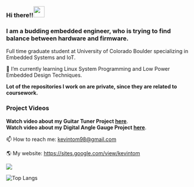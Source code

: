 ### Hi there!!<img src="https://raw.githubusercontent.com/MartinHeinz/MartinHeinz/master/wave.gif" width="30px">  

### I am a budding embedded engineer, who is trying to find balance between hardware and firmware.

Full time graduate student at University of Colorado Boulder specializing in Embedded Systems and IoT.

🌱 I’m currently learning Linux System Programming and Low Power Embedded Design Techniques.

**Lot of the repositories I work on are private, since they are related to coursework.**

### Project Videos  
**Watch video about my Guitar Tuner Project [here](https://cutt.ly/YIftOIe)**.  
**Watch video about my Digital Angle Gauge Project [here](https://cutt.ly/bIftGs0)**. 


📫 How to reach me: kevintom98@gmail.com

🌎 My website: https://sites.google.com/view/kevintom

![](https://komarev.com/ghpvc/?username=kevintom98)

![Top Langs](https://github-readme-stats.vercel.app/api/top-langs/?username=kevintom98&layout=compact)
